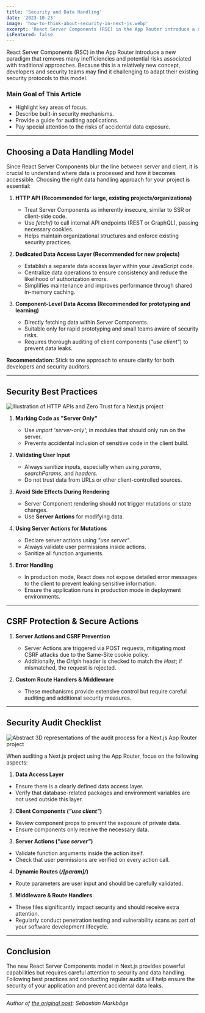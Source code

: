 ```yaml
---
title: 'Security and Data Handling'
date: '2023-10-23'
image: 'how-to-think-about-security-in-next-js.webp'
excerpt: 'React Server Components (RSC) in the App Router introduce a new paradigm that eliminates much of the redundancy and potential risks associated with traditional methods.'
isFeatured: false
---
```


React Server Components (RSC) in the App Router introduce a new paradigm that removes many inefficiencies and potential risks associated with traditional approaches. Because this is a relatively new concept, developers and security teams may find it challenging to adapt their existing security protocols to this model.

### **Main Goal of This Article**

- Highlight key areas of focus.
- Describe built-in security mechanisms.
- Provide a guide for auditing applications.
- Pay special attention to the risks of accidental data exposure.

---

## **Choosing a Data Handling Model**

Since React Server Components blur the line between server and client, it is crucial to understand where data is processed and how it becomes accessible. Choosing the right data handling approach for your project is essential:

1. **HTTP API (Recommended for large, existing projects/organizations)**

   - Treat Server Components as inherently insecure, similar to SSR or client-side code.
   - Use _fetch()_ to call internal API endpoints (REST or GraphQL), passing necessary cookies.
   - Helps maintain organizational structures and enforce existing security practices.

2. **Dedicated Data Access Layer (Recommended for new projects)**

   - Establish a separate data access layer within your JavaScript code.
   - Centralize data operations to ensure consistency and reduce the likelihood of authorization errors.
   - Simplifies maintenance and improves performance through shared in-memory caching.

3. **Component-Level Data Access (Recommended for prototyping and learning)**

   - Directly fetching data within Server Components.
   - Suitable only for rapid prototyping and small teams aware of security risks.
   - Requires thorough auditing of client components (_"use client"_) to prevent data leaks.

**Recommendation:** Stick to one approach to ensure clarity for both developers and security auditors.

---

## **Security Best Practices**

![Illustration of HTTP APIs and Zero Trust for a Next.js project](http-apis-and-zero-trust-in-the-context-of-server-components.webp)

1. **Marking Code as "Server Only"**

   - Use _import 'server-only';_ in modules that should only run on the server.
   - Prevents accidental inclusion of sensitive code in the client build.

2. **Validating User Input**

   - Always sanitize inputs, especially when using _params_, _searchParams_, and _headers_.
   - Do not trust data from URLs or other client-controlled sources.

3. **Avoid Side Effects During Rendering**

   - Server Component rendering should not trigger mutations or state changes.
   - Use **Server Actions** for modifying data.

4. **Using Server Actions for Mutations**

   - Declare server actions using _"use server"_.
   - Always validate user permissions inside actions.
   - Sanitize all function arguments.

5. **Error Handling**

   - In production mode, React does not expose detailed error messages to the client to prevent leaking sensitive information.
   - Ensure the application runs in production mode in deployment environments.

---

## **CSRF Protection & Secure Actions**

1. **Server Actions and CSRF Prevention**

   - Server Actions are triggered via POST requests, mitigating most CSRF attacks due to the Same-Site cookie policy.
   - Additionally, the _Origin_ header is checked to match the _Host_; if mismatched, the request is rejected.

2. **Custom Route Handlers & Middleware**

   - These mechanisms provide extensive control but require careful auditing and additional security measures.

---

## **Security Audit Checklist**

![Abstract 3D representations of the audit process for a Next.js App Router project](audit-of-a-Next-js-App-Router-project.webp)

When auditing a Next.js project using the App Router, focus on the following aspects:

1. **Data Access Layer**
- Ensure there is a clearly defined data access layer.
- Verify that database-related packages and environment variables are not used outside this layer.

2. **Client Components (_"use client"_)**
- Review component props to prevent the exposure of private data.
- Ensure components only receive the necessary data.

3. **Server Actions (_"use server"_)**
- Validate function arguments inside the action itself.
- Check that user permissions are verified on every action call.

4. **Dynamic Routes (_/[param]/_)**
- Route parameters are user input and should be carefully validated.

5. **Middleware & Route Handlers**
- These files significantly impact security and should receive extra attention.
- Regularly conduct penetration testing and vulnerability scans as part of your software development lifecycle.

---

## **Conclusion**

The new React Server Components model in Next.js provides powerful capabilities but requires careful attention to security and data handling. Following best practices and conducting regular audits will help ensure the security of your application and prevent accidental data leaks.

---

_Author of [the original post](https://nextjs.org/blog/security-nextjs-server-components-actions): Sebastian Markbåge_